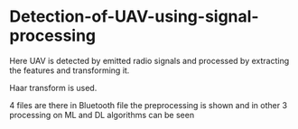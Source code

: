 # Detection-of-UAV-using-signal-processing

Here UAV is detected by emitted radio signals and processed by extracting the features and transforming it. 

Haar transform is used.

4 files are there in Bluetooth file the preprocessing is shown and in other 3 processing on ML and DL algorithms can be seen
